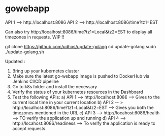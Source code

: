 # gowebapp

API 1 --> http://localhost:8086
API 2 --> http://localhost:8086/time?tz1=EST

Can also try http://localhost:8086/time?tz1=Local&tz2=EST to display all timezones in requests. WIP !!

git clone https://github.com/udhos/update-golang
cd update-golang
sudo ./update-golang.sh

Updated : 

1) Bring up your kubernetes cluster
2) Make sure the latest go-webapp image is pushed to DockerHub via Jenkins CI\CD pipeline
3) Go to k8s folder and install the necessary
4) Verify the status of your kubernetes resources in the Dashboard
5) Test the following APIs:
   a) API 1 --> http://localhost:8086 --> Gives to the current local time in your current location
   b) API 2 -- > http://localhost:8086/time?tz1=Local&tz2=EST --> Gives you both the timezones mentioned in the URL
   c) API 3 --> http://locahost:8086/health --> TO verify the application up and running
   d) API 4 --> http://locahost:8086/readiness --> To verify the application is ready to accept requests